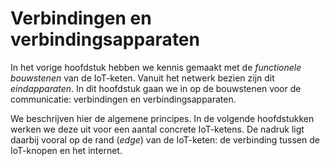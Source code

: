 # Verbindingen en verbindingsapparaten

In het vorige hoofdstuk hebben we kennis gemaakt met de *functionele bouwstenen* van de IoT-keten.
Vanuit het netwerk bezien zijn dit *eindapparaten*.
In dit hoofdstuk gaan we in op de bouwstenen voor de communicatie:
verbindingen en verbindingsapparaten.

We beschrijven hier de algemene principes.
In de volgende hoofdstukken werken we deze uit voor een aantal concrete IoT-ketens.
De nadruk ligt daarbij vooral op de rand (*edge*) van de IoT-keten:
de verbinding tussen de IoT-knopen en het internet.

